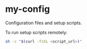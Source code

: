 # my-config

Configuration files and setup scripts.

To run setup scripts remotely:

```bash
sh -c "$(curl -fsSL <script_url>)"
```
